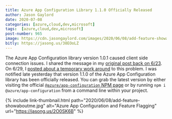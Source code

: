 ```yaml
---
title: Azure App Configuration Library 1.1.0 Officially Released
author: Jason Gaylord
date: 2020-07-08
categories: [azure,cloud,dev,microsoft]
tags:  [azure,cloud,dev,microsoft]
post-number: 965
image: https://cdn.jasongaylord.com/images/2020/06/08/add-feature-showaboutme.jpg
bitly: https://jasong.us/38EOoLZ
---
```


The Azure App Configuration library version 1.0.1 caused client side connection issues. I shared the message in my [original post back on 6/23](https://jasong.us/3ev93nQ). On 6/29, I [posted about a temporary work around](https://jasong.us/38bjkD0) to this problem. I was notified late yesterday that version 1.1.0 of the Azure App Configuration library has been officially released. You can grab the latest version by either visiting the official [`@azure/app-configuration` NPM page](https://jasong.us/3guFbZ8) or by running `npm i @azure/app-configuration` from a command line within your project. 

{% include link-thumbnail.html path="2020/06/08/add-feature-showaboutme.jpg" alt="Azure App Configuration and Feature Flagging" url="https://jasong.us/2O0SK6B" %}
